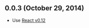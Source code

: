 ## 0.0.3 (October 29, 2014)

* Use [React v0.12](http://facebook.github.io/react/blog/2014/10/28/react-v0.12.html)
